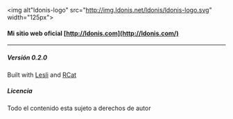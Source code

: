 <img alt"ldonis-logo" src="http://img.ldonis.net/ldonis/ldonis-logo.svg" width="125px">

#### Mi sitio web oficial [http://ldonis.com](http://ldonis.com/)
---

##### Versión 0.2.0

Built with [Lesli](http://lesli.ldonis.com/) and [RCat](http://responsivecat.com/)

##### Licencia

Todo el contenido esta sujeto a derechos de autor
